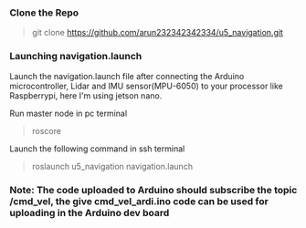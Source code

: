 ### Clone the Repo
> git clone https://github.com/arun232342342334/u5_navigation.git

### Launching navigation.launch

Launch the navigation.launch file after connecting the Arduino microcontroller, Lidar and IMU sensor(MPU-6050) to your processor like Raspberrypi, here I'm using jetson nano.

Run master node in pc terminal

> roscore

Launch the following command in ssh terminal

> roslaunch u5_navigation navigation.launch

### Note: The code uploaded to Arduino should subscribe the topic /cmd_vel, the give cmd_vel_ardi.ino code can be used for uploading in the Arduino dev board

